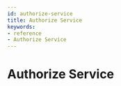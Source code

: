 ```yaml
---
id: authorize-service
title: Authorize Service
keywords:
- reference
- Authorize Service
---
```



# Authorize Service
